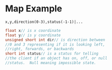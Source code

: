 # Map Example
``` x,y,direction(0-3),status(-1-1)|... ```
```c++
float x// is x coordinate
float y// is y coordinate
unsigned short int dir// is direction between
//0 and 3 representing if it is looking left,
//right, forwards, or backwards
short int status// is a status for telling
//the client if an object has on, off, or null
//status.  Null meaning impossible state.
```